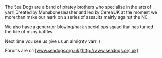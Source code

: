 The Sea Dogs are a band of piratey brothers who specialise in the arts
of yarr! Created by Mungbonesmasher and led by CerealUK at the moment we
more than make our mark on a series of assaults mainly against the NC.

We also have a generator blowing/hack special ops squad that has turned
the tide of many battles.

Next time you see us give us an almighty yarr ;)

Forums are on [www.seadogs.org.uk](http://www.seadogs.org.uk)